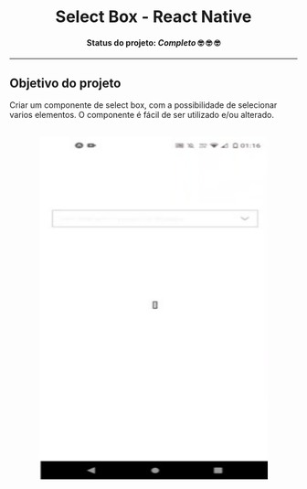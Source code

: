 <div align="center">
  <h1>Select Box - React Native</h1>
  <h4>
    <strong>Status do projeto: </strong> <i>Completo</i> 🤓 🤓 🤓
  </h4>
</div>

----

## Objetivo do projeto

Criar um componente de select box, com a possibilidade de selecionar varios elementos. O componente é fácil de ser utilizado e/ou alterado.

</br>

<div align="center">
  <img src="gif/20211019_012224.gif" width="400px" height="600px" />
</div>
